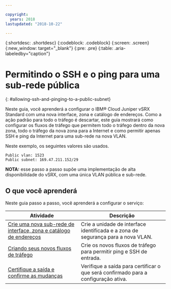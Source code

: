 ```yaml
---

copyright:
  years: 2018
lastupdated: "2018-10-22"

---
```


{:shortdesc: .shortdesc}
{:codeblock: .codeblock}
{:screen: .screen}
{:new_window: target="_blank"}
{:pre: .pre}
{:table: .aria-labeledby="caption"}

# Permitindo o SSH e o ping para uma sub-rede pública
{: #allowing-ssh-and-pinging-to-a-public-subnet}

Neste guia, você aprenderá a configurar o IBM® Cloud Juniper vSRX Standard com uma nova interface, zona e catálogo de endereços. Como a ação padrão para todo o tráfego é descartar, este guia mostrará como configurar os fluxos de tráfego que permitem todo o tráfego dentro da nova zona, todo o tráfego da nova zona para a Internet e como permitir apenas SSH e ping da Internet para uma sub-rede na nova VLAN.

Neste exemplo, os seguintes valores são usados.
```
Public vlan: 1523
Public subnet: 169.47.211.152/29
```

**NOTA:** esse passo a passo supõe uma implementação de alta disponibilidade do vSRX, com uma única VLAN pública e sub-rede.

## O que você aprenderá

Neste guia passo a passo, você aprenderá a configurar o serviço:

Atividade  | Descrição
------------- | -------------
[Crie uma nova sub-rede de interface, zona e catálogo de endereços](/docs/infrastructure/vsrx?topic=vsrx-creating-the-new-interface-zone-and-address-book-subnet) | Crie a unidade de interface identificada e a zona de segurança para a nova VLAN.
[Criando seus novos fluxos de tráfego](/docs/infrastructure/vsrx?topic=vsrx-creating-your-new-traffic-flows) | Crie os novos fluxos de tráfego para permitir ping e SSH de entrada.
[Certifique a saída e confirme as mudanças](/docs/infrastructure/vsrx?topic=vsrx-confirming-the-output-and-commiting-the-changes) | Verifique a saída para certificar o que será confirmado para a configuração ativa.

